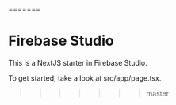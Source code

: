 
=======
# Firebase Studio

This is a NextJS starter in Firebase Studio.

To get started, take a look at src/app/page.tsx.
>>>>>>> master
